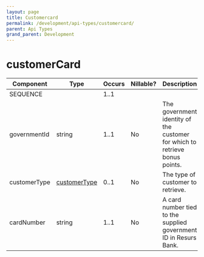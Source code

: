 ```yaml
---
layout: page
title: Customercard
permalink: /development/api-types/customercard/
parent: Api Types
grand_parent: Development
---
```




# customerCard 


| Component    | Type                         | Occurs | Nillable? | Description                                                                 |
|--------------|------------------------------|--------|-----------|-----------------------------------------------------------------------------|
| SEQUENCE     |                              | 1..1   |           |                                                                             |
| governmentId | string                       | 1..1   | No        | The government identity of the customer for which to retrieve bonus points. |
| customerType | [customerType](/development/api-types/customertype/) | 0..1   | No        | The type of customer to retrieve.                                           |
| cardNumber   | string                       | 1..1   | No        | A card number tied to the supplied government ID in Resurs Bank.            |

